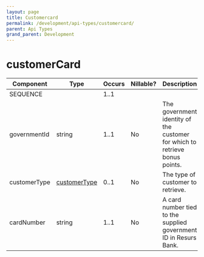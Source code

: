 ```yaml
---
layout: page
title: Customercard
permalink: /development/api-types/customercard/
parent: Api Types
grand_parent: Development
---
```




# customerCard 


| Component    | Type                         | Occurs | Nillable? | Description                                                                 |
|--------------|------------------------------|--------|-----------|-----------------------------------------------------------------------------|
| SEQUENCE     |                              | 1..1   |           |                                                                             |
| governmentId | string                       | 1..1   | No        | The government identity of the customer for which to retrieve bonus points. |
| customerType | [customerType](/development/api-types/customertype/) | 0..1   | No        | The type of customer to retrieve.                                           |
| cardNumber   | string                       | 1..1   | No        | A card number tied to the supplied government ID in Resurs Bank.            |

